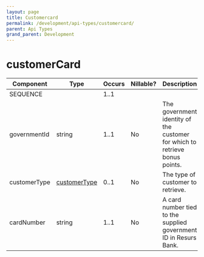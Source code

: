 ```yaml
---
layout: page
title: Customercard
permalink: /development/api-types/customercard/
parent: Api Types
grand_parent: Development
---
```




# customerCard 


| Component    | Type                         | Occurs | Nillable? | Description                                                                 |
|--------------|------------------------------|--------|-----------|-----------------------------------------------------------------------------|
| SEQUENCE     |                              | 1..1   |           |                                                                             |
| governmentId | string                       | 1..1   | No        | The government identity of the customer for which to retrieve bonus points. |
| customerType | [customerType](/development/api-types/customertype/) | 0..1   | No        | The type of customer to retrieve.                                           |
| cardNumber   | string                       | 1..1   | No        | A card number tied to the supplied government ID in Resurs Bank.            |

